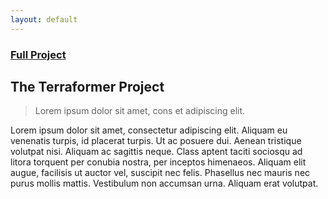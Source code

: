 ```yaml
---
layout: default
---
```


### [Full Project](/)
## The Terraformer Project

> Lorem ipsum dolor sit amet, cons
> et adipiscing elit.

Lorem ipsum dolor sit amet, consectetur adipiscing elit. Aliquam eu venenatis turpis, id placerat turpis. Ut ac posuere dui. Aenean tristique volutpat nisi. Aliquam ac sagittis neque. Class aptent taciti sociosqu ad litora torquent per conubia nostra, per inceptos himenaeos. Aliquam elit augue, facilisis ut auctor vel, suscipit nec felis. Phasellus nec mauris nec purus mollis mattis. Vestibulum non accumsan urna. Aliquam erat volutpat.
